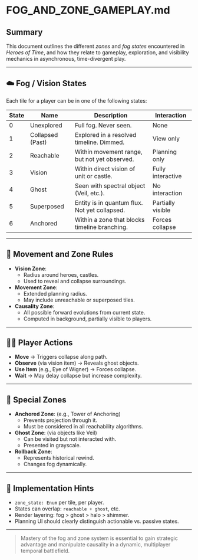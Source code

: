 # FOG_AND_ZONE_GAMEPLAY.md

## Summary

This document outlines the different *zones* and *fog states* encountered in *Heroes of Time*, and how they relate to gameplay, exploration, and visibility mechanics in asynchronous, time-divergent play.

---

## ☁️ Fog / Vision States

Each tile for a player can be in one of the following states:

| State | Name | Description | Interaction |
|-------|------|-------------|-------------|
| 0 | Unexplored | Full fog. Never seen. | None |
| 1 | Collapsed (Past) | Explored in a resolved timeline. Dimmed. | View only |
| 2 | Reachable | Within movement range, but not yet observed. | Planning only |
| 3 | Vision | Within direct vision of unit or castle. | Fully interactive |
| 4 | Ghost | Seen with spectral object (Veil, etc.). | No interaction |
| 5 | Superposed | Entity is in quantum flux. Not yet collapsed. | Partially visible |
| 6 | Anchored | Within a zone that blocks timeline branching. | Forces collapse |

---

## 🔁 Movement and Zone Rules

- **Vision Zone**:
  - Radius around heroes, castles.
  - Used to reveal and collapse surroundings.
- **Movement Zone**:
  - Extended planning radius.
  - May include unreachable or superposed tiles.
- **Causality Zone**:
  - All possible forward evolutions from current state.
  - Computed in background, partially visible to players.

---

## 🧙‍♂️ Player Actions

- **Move** → Triggers collapse along path.
- **Observe** (via vision item) → Reveals ghost objects.
- **Use Item** (e.g., Eye of Wigner) → Forces collapse.
- **Wait** → May delay collapse but increase complexity.

---

## 🏰 Special Zones

- **Anchored Zone**: (e.g., Tower of Anchoring)
  - Prevents projection through it.
  - Must be considered in all reachability algorithms.
- **Ghost Zone**: (via objects like Veil)
  - Can be visited but not interacted with.
  - Presented in grayscale.
- **Rollback Zone**:
  - Represents historical rewind.
  - Changes fog dynamically.

---

## 🧩 Implementation Hints

- `zone_state: Enum` per tile, per player.
- States can overlap: `reachable + ghost`, etc.
- Render layering: fog > ghost > halo > shimmer.
- Planning UI should clearly distinguish actionable vs. passive states.

---

> Mastery of the fog and zone system is essential to gain strategic advantage and manipulate causality in a dynamic, multiplayer temporal battlefield.

